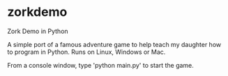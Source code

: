 # zorkdemo
Zork Demo in Python

A simple port of a famous adventure game to help teach my daughter how to program in Python.
Runs on Linux, Windows or Mac.

From a console window, type 'python main.py' to start the game.
